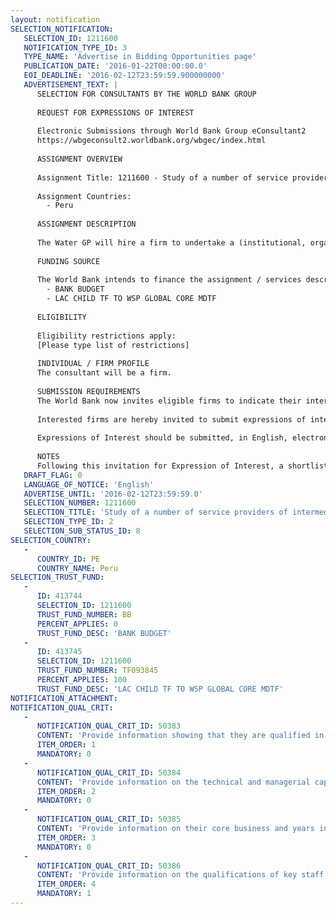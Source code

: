 ```yaml
---
layout: notification
SELECTION_NOTIFICATION: 
   SELECTION_ID: 1211600
   NOTIFICATION_TYPE_ID: 3
   TYPE_NAME: 'Advertise in Bidding Opportunities page'
   PUBLICATION_DATE: '2016-01-22T00:00:00.0'
   EOI_DEADLINE: '2016-02-12T23:59:59.900000000'
   ADVERTISEMENT_TEXT: |
      SELECTION FOR CONSULTANTS BY THE WORLD BANK GROUP
      
      REQUEST FOR EXPRESSIONS OF INTEREST
      
      Electronic Submissions through World Bank Group eConsultant2
      https://wbgeconsult2.worldbank.org/wbgec/index.html
      
      ASSIGNMENT OVERVIEW
      
      Assignment Title: 1211600 - Study of a number of service providers of intermediate cities in Peru as part of the TA Peru: Support to the Water Sector Modernization Program
      
      Assignment Countries:
        - Peru
      
      ASSIGNMENT DESCRIPTION
      
      The Water GP will hire a firm to undertake a (institutional, organizational, technical and financial) study on 4-6 urban WSS utilities (EPS) that serve Perus intermediate cities. The study will address the key challenges the cities face concerning WSS service provision to ensure water underpins the development of the intermediate cities as the new growth poles. The work will propose reforms of the EPS management models and develop Business Plans for each EPS. The assessment will focus on evaluating and recommending: (i) management models that better fit the needs and characteristics of the cities for the adequate provision of WSS services, and (ii) the development of Business Plans for the EPS serving each city. The firm will identify restrictions and bottlenecks to the sustainable provision of WSS services and prioritize identified challenges to propose investment requirements and institutional reforms.
      
      FUNDING SOURCE
      
      The World Bank intends to finance the assignment / services described below under the following trust fund(s):
        - BANK BUDGET
        - LAC CHILD TF TO WSP GLOBAL CORE MDTF
      
      ELIGIBILITY
      
      Eligibility restrictions apply:
      [Please type list of restrictions]
      
      INDIVIDUAL / FIRM PROFILE
      The consultant will be a firm. 
      
      SUBMISSION REQUIREMENTS
      The World Bank now invites eligible firms to indicate their interest in providing the services.  Interested firms must provide information indicating that they are qualified to perform the services (brochures, description of similar assignments, experience in similar conditions, availability of appropriate skills among staff, etc. for firms; CV and cover letter for individuals).  Please note that the total size of all attachments should be less than 5MB.  Consultants may associate to enhance their qualifications.
      
      Interested firms are hereby invited to submit expressions of interest.
      
      Expressions of Interest should be submitted, in English, electronically through World Bank Group eTendering (https://wbgeconsult2.worldbank.org/wbgec/index.html)
      
      NOTES
      Following this invitation for Expression of Interest, a shortlist of qualified firms will be formally invited to submit proposals.  Shortlisting and selection will be subject to the availability of funding.
   DRAFT_FLAG: 0
   LANGUAGE_OF_NOTICE: 'English'
   ADVERTISE_UNTIL: '2016-02-12T23:59:59.0'
   SELECTION_NUMBER: 1211600
   SELECTION_TITLE: 'Study of a number of service providers of intermediate cities in Peru as part of the TA Peru: Support to the Water Sector Modernization Program'
   SELECTION_TYPE_ID: 2
   SELECTION_SUB_STATUS_ID: 8
SELECTION_COUNTRY: 
   - 
      COUNTRY_ID: PE
      COUNTRY_NAME: Peru
SELECTION_TRUST_FUND: 
   - 
      ID: 413744
      SELECTION_ID: 1211600
      TRUST_FUND_NUMBER: BB
      PERCENT_APPLIES: 0
      TRUST_FUND_DESC: 'BANK BUDGET'
   - 
      ID: 413745
      SELECTION_ID: 1211600
      TRUST_FUND_NUMBER: TF093845
      PERCENT_APPLIES: 100
      TRUST_FUND_DESC: 'LAC CHILD TF TO WSP GLOBAL CORE MDTF'
NOTIFICATION_ATTACHMENT: 
NOTIFICATION_QUAL_CRIT: 
   - 
      NOTIFICATION_QUAL_CRIT_ID: 50383
      CONTENT: 'Provide information showing that they are qualified in the field of the assignment.'
      ITEM_ORDER: 1
      MANDATORY: 0
   - 
      NOTIFICATION_QUAL_CRIT_ID: 50384
      CONTENT: 'Provide information on the technical and managerial capabilities of the firm.'
      ITEM_ORDER: 2
      MANDATORY: 0
   - 
      NOTIFICATION_QUAL_CRIT_ID: 50385
      CONTENT: 'Provide information on their core business and years in business.'
      ITEM_ORDER: 3
      MANDATORY: 0
   - 
      NOTIFICATION_QUAL_CRIT_ID: 50386
      CONTENT: 'Provide information on the qualifications of key staff.'
      ITEM_ORDER: 4
      MANDATORY: 1
---
```

